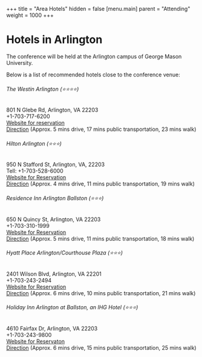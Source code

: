 +++
title = "Area Hotels"
hidden = false
[menu.main]
    parent = "Attending"
    weight = 1000
+++

# Hotels in Arlington

The conference will be held at the Arlington campus of George Mason University.

Below is a list of recommended hotels close to the conference venue:

###### The Westin Arlington (⭐️⭐️⭐️⭐️)
801 N Glebe Rd, Arlington, VA 22203<br>
+1-703-717-6200<br>
[Website for reservation](https://www.marriott.com/en-us/hotels/wasag-the-westin-arlington/overview/?scid=f2ae0541-1279-4f24-b197-a979c79310b0)<br>
[Direction](https://www.google.com/maps/place/The+Westin+Arlington/data=!4m2!3m1!1s0x0:0xddb854139e45e958?sa=X&ved=1t:2428&ictx=111) (Approx. 5 mins drive, 17 mins public transportation, 23 mins walk)

###### Hilton Arlington (⭐️⭐️⭐️)
950 N Stafford St, Arlington, VA, 22203<br>
Tell: +1-703-528-6000<br>
[Website for Reservation](https://www.hilton.com/en/hotels/dcavahf-hilton-arlington/hotel-location/)<br>
[Direction](https://www.google.com/maps/place/Hilton+Arlington/@38.8815374,-77.111159,853m/data=!3m2!1e3!4b1!4m9!3m8!1s0x89b7b425af682db1:0x7015bfdcd32f522!5m2!4m1!1i2!8m2!3d38.8815374!4d-77.111159!16s%2Fg%2F1tfmp8gp?entry=ttu&g_ep=EgoyMDI0MTIxMS4wIKXMDSoASAFQAw%3D%3D) (Approx. 4 mins drive, 11 mins public transportation, 19 mins walk)

###### Residence Inn Arlington Ballston (⭐️⭐️⭐️)
650 N Quincy St, Arlington, VA 22203<br>
+1-703-310-1999<br>
[Website for Reservation](https://www.marriott.com/en-us/hotels/wasin-residence-inn-arlington-ballston/overview/?scid=f2ae0541-1279-4f24-b197-a979c79310b0)<br>
[Direction](https://www.google.com/maps/place/650+N+Quincy+St,+Arlington,+VA+22203/data=!4m2!3m1!1s0x89b7b426abe7e20d:0x113c951dfd0aab44?sa=X&ved=1t:242&ictx=111) (Approx. 5 mins drive, 11 mins public transportation, 18 mins walk)

###### Hyatt Place Arlington/Courthouse Plaza (⭐️⭐️⭐️)
2401 Wilson Blvd, Arlington, VA 22201<br>
+1-703-243-2494<br>
[Website for Reservation](https://www.hyatt.com/hyatt-place/en-US/wasza-hyatt-place-arlington-courthouse-plaza?src=corp_lclb_google_seo_wasza&%3Futm_source=google&utm_medium=organic&utm_campaign=lmr)<br>
[Direction](https://www.google.com/maps/place/2401+Wilson+Blvd,+Arlington,+VA+22201/data=!4m2!3m1!1s0x89b7b689d0fa43dd:0xdea0261595ad0a24?sa=X&ved=1t:242&ictx=111) (Approx. 6 mins drive, 10 mins public transportation, 21 mins walk)

###### Holiday Inn Arlington at Ballston, an IHG Hotel (⭐️⭐️⭐️)
4610 Fairfax Dr, Arlington, VA 22203<br>
+1-703-243-9800<br>
[Website for Reservaton](https://www.ihg.com/holidayinn/hotels/us/en/arlington/wasfx/hoteldetail?cm_mmc=GoogleMaps-_-HI-_-US-_-WASFX)<br>
[Direction](https://www.google.com/maps/place/4610+Fairfax+Dr,+Arlington,+VA+22203/@38.8816405,-77.1175238,1705m/data=!3m2!1e3!4b1!4m6!3m5!1s0x89b7b43bae7297ad:0x1dac4150648635b5!8m2!3d38.8816405!4d-77.1175238!16s%2Fg%2F11b8v6mjzb?entry=ttu&g_ep=EgoyMDI0MTIxMS4wIKXMDSoASAFQAw%3D%3D) (Approx. 6 mins drive, 15 mins public transportation, 25 mins walk)




<!--
<p style="text-align: center;">
{{< image src="images/campus-map-registration.png" title="" alt="Campus Map" width="750" style="width: 100%; max-width: 750px;" >}}
</p>

<p style="text-align: center;">
{{< image src="images/top-jku-sign.jpg" title="" alt="" width="400" style="width: 49%; max-width: 400px;" >}}
{{< image src="images/top-jku-teich.jpg" title="" alt="" width="400" style="width: 49%; max-width: 400px;" >}}
</p>


## Directions

<p style="text-align: center;">
<iframe src="https://www.google.com/maps/d/embed?mid=1qhP8NW4OS24EHHyq_0qlXdK6vZBSzhne" width="825" height="300" style="width: 100%; max-width: 825px;"></iframe>
</p>

Linz can easily be reached by plane or train.


##### By plane

Traveling to Austria is most easy via the {{< link href="https://www.viennaairport.com/en" target="_blank" >}}Vienna International Airport{{</ link >}} (IATA airport code VIE).
From the train station directly at Vienna airport, Linz can be reached via train lines operated by the Austrian railway company
{{< link href="https://tickets.oebb.at/en/ticket" target="_blank" >}}ÖBB{{</ link >}}. Some airlines (e.g. Austrian Airlines,
Lufthansa) also offer flights to/from Vienna airport including the train to Linz central station (*"Linz Hauptbahnhof"*,
train station close to the city center) as a flight segment. Linz central station has the IATA airport code LZS in that case.

There is direct flights from Frankfurt and Düsseldorf to {{< link href="http://www.linz-airport.com/en" target="_blank" >}}Linz Airport{{</ link >}} (IATA airport code LNZ).
{{< link href="https://verkehrsauskunft.ooevv.at/?&language=en_GB&&widget=1.0.0&#!P|TP!S|Flughafen%20Linz%20(H%C3%B6rsching)%20Terminal!Z|Linz/Donau%20Hbf%20(Busterminal)!" target="_blank" >}}Bus line 601{{</ link >}}
connects the airport and the city center (bus terminal at the central station).


##### By train

The city of Linz is on the Westbahn train track, and the central trains from both, the Austrian railway company
{{< link href="https://tickets.oebb.at/en/ticket" target="_blank" >}}ÖBB{{</ link >}} as well as
{{< link href="https://westbahn.at/en" target="_blank" >}}Westbahn{{</ link >}} have stops at
Linz central station (*"Linz Hauptbahnhof"*).

<p style="text-align: center;">
{{< image src="images/how-to-reach-linz-austria.png" title="" alt="How to reach Linz, Austria" width="500" style="width: 100%; max-width: 500px;" >}}
</p>


##### By car

The university can be reached by car via the highway A7. Exit the A7 at <i>Linz-Dornach</i> and continue straight ahead.
After passing three traffic lights, you will see the entrance to the university on your left. The postal adress
(suitable for your nagivation system) is

<div>
<div style="padding-bottom: 2px;"><b>Johannes Kepler Universität Linz</b></div>
<div style="display: inline-block; width: 25px; margin-right: 7px; text-align: center;">{{< fas "map-marker-alt" >}}</div>Altenberger Straße 69<br>
<div style="display: inline-block; width: 25px; margin-right: 7px; text-align: center;"></div>4040 Linz, Austria<br>
</div>


##### Local transport

The university is next to the tram station **JKU&nbsp;|&nbsp;Universität** of tram lines S1 and S2. If you are coming
from the main train station (*"Hauptbahnhof"*), it will take about 25 minutes to get to the university. Local public transportation
is operated by {{< link href="https://services.linzag.at/efa/index-en.jsf" target="_blank" >}}Linz AG Linien{{</ link >}}.


## About Linz

{{< link href="https://www.linz.at/english/" target="_blank" >}}Linz{{</ link >}}, at the river Danube, is the capital of
the state of Upper Austria. With a population of approx. 200,000, it is the third-largest city of Austria. For tourist
information and leisure activities visit the
{{< link href="https://www.linztourismus.at/en/leisure/" target="_blank" >}}Linz Tourism website{{</ link >}}.

<p style="text-align: center;">
{{< image src="images/top-linz-danube.jpg" title="" alt="" width="825" style="width: 100%; max-width: 825px;" >}}
</p>

-->
